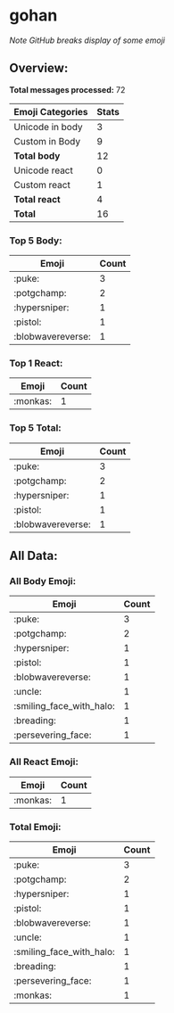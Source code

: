 # gohan

*Note GitHub breaks display of some emoji*

## Overview:

**Total messages processed:** 72

Emoji Categories | Stats
-------|--------
Unicode in body | 3
Custom in Body | 9
**Total body** | 12
Unicode react | 0
Custom react | 1
**Total react** | 4
**Total** | 16

### Top 5 Body:

Emoji | Count
-------|--------
:puke: | 3
:potgchamp: | 2
:hypersniper: | 1
:pistol: | 1
:blobwavereverse: | 1

### Top 1 React:

Emoji | Count
-------|--------
:monkas: | 1

### Top 5 Total:

Emoji | Count
-------|--------
:puke: | 3
:potgchamp: | 2
:hypersniper: | 1
:pistol: | 1
:blobwavereverse: | 1

## All Data:

### All Body Emoji:

Emoji | Count
-------|--------
:puke: | 3
:potgchamp: | 2
:hypersniper: | 1
:pistol: | 1
:blobwavereverse: | 1
:uncle: | 1
:smiling_face_with_halo: | 1
:breading: | 1
:persevering_face: | 1

### All React Emoji:

Emoji | Count
-------|--------
:monkas: | 1

### Total Emoji:

Emoji | Count
-------|--------
:puke: | 3
:potgchamp: | 2
:hypersniper: | 1
:pistol: | 1
:blobwavereverse: | 1
:uncle: | 1
:smiling_face_with_halo: | 1
:breading: | 1
:persevering_face: | 1
:monkas: | 1

